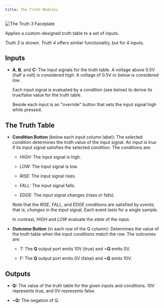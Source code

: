 ```yaml
---
title: The Truth Modules
---
```

<img class="faceplate" src="truth.svg" alt="The Truth 3 Faceplate" />

Applies a custom-designed truth table
to a set of inputs.

_Truth 3_ is shown.
_Truth 4_ offers similar functionality,
but for 4 inputs.

## Inputs
- **A**, **B**, and **C:**
    The input signals for the truth table.
    A voltage above 0.5V (half a volt)
    is considered _high_.
    A voltage of 0.5V or below
    is considered _low_.

    Each input signal is evaluated by a _condition_
    (see below)
    to derive its true/false value for the truth table.

    Beside each input is an "override" button
    that sets the input signal high while pressed.

## The Truth Table

-   **Condition Button**
    (below each input column label):
    The selected condition
    determines the truth value
    of the input signal.
    An input is _true_
    if its input signal satisfies the selected condition.
    The conditions are:

    - _HIGH:_
        The input signal is high.

    - _LOW:_
        The input signal is low.

    - _RISE:_
        The input signal rises.

    - _FALL:_
        The input signal falls.

    - _EDGE:_
        The input signal changes (rises or falls).

    Note that the _RISE_, _FALL_, and _EDGE_ conditions
    are satisfied by _events_;
    that is, _changes_ in the input signal.
    Each event lasts for a single sample.

    In contrast, _HIGH_ and _LOW_ evaluate the _state_ of the input.

-   **Outcome Button**
    (in each row of the Q column):
    Determines the value of the truth table
    when the input conditions match the row.
    The outcomes are:

    - _T:_
        The **Q** output port emits 10V (true)
        and **¬Q** emits 0V.

    - _F:_
        The **Q** output port emits 0V (false)
        and **¬Q** emits 10V.

## Outputs

- **Q:**
    The value of the truth table
    for the given inputs
    and conditions.
    10V represents true,
    and 0V represents false.

- **¬Q:**
    The negation of Q.
